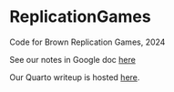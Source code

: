 # ReplicationGames
Code for Brown Replication Games, 2024

See our notes in Google doc [here](https://docs.google.com/document/d/1KEnIjR83KPIZOM0HCzhpIJ9N0QK56v6huDgQ25rQXAY/edit#heading=h.owdoxw8hubnz)

Our Quarto writeup is hosted [here](https://ashlab11.github.io/ReplicationGames/).

